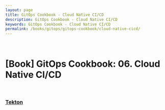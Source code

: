 ```yaml
---
layout: page
title: GitOps Cookbook - Cloud Native CI/CD
description: GitOps Cookbook - Cloud Native CI/CD
keywords: GitOps Cookbook - Cloud Native CI/CD
permalink: /books/gitops/gitops-cookbook/cloud-native-cicd/
---
```


<br/>

# [Book] GitOps Cookbook: 06. Cloud Native CI/CD

<br/>

### [Tekton](/books/gitops/gitops-cookbook/cloud-native-cicd/tekton/)
